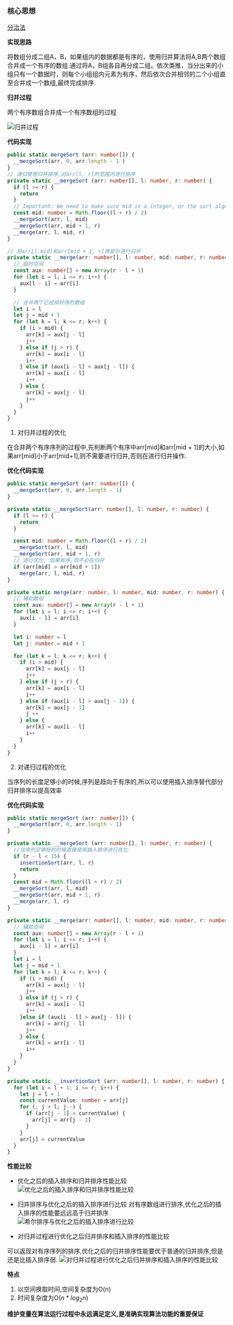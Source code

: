 ### 核心思想

[分治法](https://zh.wikipedia.org/wiki/%E5%88%86%E6%B2%BB%E6%B3%95)


**实现思路**

将数组分成二组A，B，如果组内的数据都是有序的，使用归并算法将A,B两个数组合并成一个有序的数组.通过将A，B组各自再分成二组。依次类推，当分出来的小组只有一个数据时，则每个小组组内元素为有序，然后依次合并相邻的二个小组直至合并成一个数组,最终完成排序.

**归并过程**

两个有序数组合并成一个有序数组的过程

![归并过程](http://linyimin-blog.oss-cn-beijing.aliyuncs.com/cjluzuf060001azkhltwdwanw.png)

**代码实现**

```typescript
public static mergeSort (arr: number[]) {
  __mergeSort(arr, 0, arr.length - 1 )
}
// 递归使用归并排序,对arr[l, r]的范围内进行排序
private static __mergeSort (arr: number[], l: number, r: number) {
  if (l >= r) {
    return
  }
  // Important: We need to make sure mid is a integer, or the sort algorithm will be very slow
  const mid: number = Math.floor((l + r) / 2)
  __mergeSort(arr, l, mid)
  __mergeSort(arr, mid + 1, r)
  __merge(arr, l, mid, r)
}

// 将arr[l,mid]和arr[mid + 1, r]两部分进行归并
private static __merge(arr: number[], l: number, mid: number, r: number) {
  // 临时空间
  const aux: number[] = new Array(r - l + 1)
  for (let i = l; i <= r; i++) {
    aux[l - i] = arr[i]
  }

  // 合并两个已经排好序的数组
  let i = l
  let j = mid + 1
  for (let k = l; k <= r; k++) {
    if (i > mid) {
      arr[k] = aux[j - l]
      j++
    } else if (j > r) {
      arr[k] = aux[i - l]
      i++
    } else if (aux[i - l] < aux[j - l]) {
      arr[k] = aux[i - l]
      i++
    } else {
      arr[k] = aux[j - l]
      j++
    }
  }
}
```

1. 对归并过程的优化

在合并两个有序序列的过程中,先判断两个有序中arr[mid]和arr[mid + 1]的大小,如果arr[mid]小于arr[mid+1],则不需要进行归并,否则在进行归并操作.

**优化代码实现**
``` typescript
public static mergeSort (arr: number[]) {
  __mergeSort(arr, 0, arr.length - 1)
}

private static __mergeSort(arr: number[], l: number, r: number) {
  if (l >= r) {
    return
  }

  const mid: number = Math.floor((l + r) / 2)
  __mergeSort(arr, l, mid)
  __mergeSort(arr, mid + 1, r)
  // 进行优化, 如果有序,则不必在归并
  if (arr[mid] > arr[mid + 1])
    merge(arr, l, mid, r)
}

private static merge(arr: number, l: number, mid: number, r: number) {
  // 辅助数组
  const aux: number[] = new Array(r - l + 1)
  for (let i = l; i <= r; i++) {
    aux[i - l] = arr[i]
  }

  let i: number = l
  let j: number = mid + 1

  for (let k = l; k <= r; k++) {
    if (i > mid) {
      arr[k] = aux[j - l]
      j++
    } else if (j > r) {
      arr[k] = aux[i - l]
      i++
    } else if (aux[i - l] > aux[j - 1]) {
      arr[k] = aux[j - 1]
      j ++
    } else {
      arr[k] = aux[i - l]
      i++
    }
  }
} 
```

2. 对递归过程的优化

当序列的长度足够小的时候,序列是趋向于有序的,所以可以使用插入排序替代部分归并排序以提高效率

**优化代码实现**
```typescript
public static mergeSort (arr: number[]) {
  __mergeSort(arr, 0, arr.length - 1)
}

private static __mergeSort (arr: number[], l: number, r: number) {
  //当序列足够短的时候直接使用插入排序进行优化
  if (r - l < 15) {
    insertionSort(arr, l, r)
    return
  }
  const mid = Math.floor((l + r) / 2)
  __mergeSort(arr, l, mid)
  __mergeSort(arr, mid + 1, r)
  __merge(arr, l, r)
}

private static __merge(arr: number[], l: number, mid: number, r: number) {
  // 辅助空间
  const aux: number[] = new Array(r - l + 1)
  for (let i = l; i <= r; i++) {
    aux[i - l] = arr[i]
  }
  let i = l
  let j = mid + 1
  for (let k = l; k <= r; k++) {
    if (i > mid) {
      arr[k] = aux[j - l]
      j++
    } else if (j > r) {
      arr[k] = aux[i - l]
      i++
    }else if (aux[i - l] > aux[j - l]) {
      arr[k] = arr[j - l]
      j++
    } else {
      arr[k] = arr[i - l]
      i++
    }
  }
}

private static __insertionSort (arr: number[], l: number, r: number) {
  for (let i = l + 1; i <= r; i++) {
    let j = l + 1
    const currentValue: number = arr[j]
    for (; j > l; j--) {
      if (arr[j - 1] > currentValue) {
        arr[j] = arr[j - 1]
      }
    }
    arr[j] = currentValue
  }
}
```

**性能比较**

- 优化之后的插入排序和归并排序性能比较
![优化之后的插入排序和归并排序性能比较](http://linyimin-blog.oss-cn-beijing.aliyuncs.com/cjlv2hzid0003azkh8tjrat5q.png)

- 归并排序与优化之后的插入排序进行比较
对有序数组进行排序,优化之后的插入排序的性能要远远高于归并排序
![希尔排序与优化之后的插入排序进行比较](http://linyimin-blog.oss-cn-beijing.aliyuncs.com/cjlvnqzce0005azkh6vhl0gma.png)

- 对归并过程进行优化之后归并排序和插入排序的性能比较

可以返现对有序序列的排序,优化之后的归并排序性能要优于普通的归并排序,但是还是比插入排序弱.
![对归并过程进行优化之后归并排序和插入排序的性能比较](http://linyimin-blog.oss-cn-beijing.aliyuncs.com/cjlvoqgpi0006azkh0a22urpk.png)


**特点**

1. 以空间换取时间,空间复杂度为O(n) 
2. 时间复杂度为O($n * log_2n$)

**维护变量在算法运行过程中永远满足定义,是准确实现算法功能的重要保证**